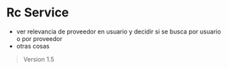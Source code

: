 # Rc Service

- ver relevancia de proveedor en usuario y decidir si se busca por usuario o por proveedor
- otras cosas

> Version 1.5
